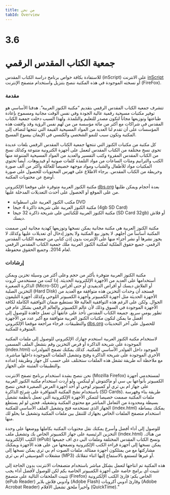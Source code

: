 ```yaml
---
title: من نحن
tabId: Overview
---
```


# 3.6
# جمعية الكتاب المقدس الرقمي
للاستفادة بكافة خواص برنامح دراسة الكتاب المقدس (inScript) على الانترنت [inScript](https://inscript.org) أو نسخته الموجودة في هذه المكتبة ننصح بتنزيل واستخدام متصفح الإنترنت (FireFox).

### مقدمة
####

تتشرف جمعية الكتاب المقدس الرقمي بتقديم “مكنبة الكنوز العربية”. هدفنا الأساسي هو توفير مكتبات مسيحية رقمية عالية الجودة وفي نفس الوقت مجانية ومسموح بإعادة طباعتها وتوزيعها مجاناً لتكون مصدر للتعليم والتلمذة. ولهذا السبب دخلت جمعية الكتاب المقدس في شراكات مع أكثر من مائة مؤسسة من من لهم نفس الرؤية وقد وافقت هذه المؤسسات على أن تقدم لنا العديد من المواد المسيحية القيمة التي تنتجها لتضاف إلى المكتبة وتكون سبب للنمو الشخصي والكنسي في الإيمان بيسوع المسيح.

كل مكتبة من مكتبات الكنوز التي تنتجها جمعية الكتاب المقدس الرقمي بلغات عديدة تحوي نسخ مختلفة من الكتاب المقدس لتعمل على أجهزة الكترونية متنوعة وكذلك نسخ من الكتاب المقدس المقروء وكتب التفسير والعديد من المواد المسيحية المتنوعة منها الكتب والترانيم ومئات الساعات من مواد التلمذة كلفات صوتية أو فيديوهات. أيضاً تحتوي المكتبات مواد للأطفال والشباب ومواد موجهة خصيصاً للعائلة وأكثر من ألف صورة وخريطة من الكتاب المقدس. برجاء الاطلاع على فهرس المحتويات للحصول على صورة أوضح عن محتويات المكتبة.

مكتبة الكنوز العربية متوقرة على موقعنا الإلكتروني [dbs.org](https://dbs.org) بعدة أحجام ويمكن طلبها من على الموقع أو الحصول على أحدث التعديلات المدخلة عليها.
- مكتب الكنوز العربية على اسطوانة DVD
- مكتبة الكنوز العربية على شريحة ذاكرة 4 جيجا (4gb SD Card)
- مكتبة الكنوز العربية للكنائس على شريحة ذاكرة 32 جيجا (SD Card 32gb) أو فلاش ديسك.

مكتبة الكنوز العربية هي مكتبة مجانية يمكن نسخها وتوزيعها كهدية مجانية لمن صممت المكتبة أساساً من أجلهم. لا يجوز بيع المكتبة ولا يجوز إدخال أي تعديلات عليها وكذلك لا يجوز نشرها أو نشر أجزاء منها على الإنترنت بدون إذن كتابي من جمعية الكتاب المقدس الرقمي. جميع حقوق الملكية لمكتبة الكنوز العربية ملك جمعية الكتاب المقدس الرقمي لعام 2014. وجميع الحقوق محفوظة.

### إرشادات
####

مكتبة الكنوز العربية متوفرة بأكثر من حجم وعلى أكثر من وسيلة تخزين ويمكن أستخدامها على العديد من الأجهزة الإلكترونية الحديثة. إذا كنت من مستخدمي كروت الذاكرة الصغيرة (Micro-SD) أو الفلاش ديسك أو أقراص الديفيدي أو حتى أقراص التخزين الصلبة (Hard Disk) فستجد أن وحدات التخزين هذه متوافقة مع العديد من الأجهزة الحديثة مثل أجهزة الكمبيوتر وأجهزة الكمبيوتر اللوحي وكذلك أجهزة التليفون الجوال. ولكن على الرغم هذه التوافقية العالية فلا نستطيع ضمان التوافقية الكاملة لكافة الأجهزة الموجودة في السوق وذلك لأن عالم الكمبيوتر والعالم الرقمي بشكل عام في تطور يومي سريع. جميعة الكتاب المقدس تأخذ على عاتقها أن تعمل جاهدة للوصول إلى أفضل ما يمكن لتكون مكتبات الكنوز العربية متوافقة مع أكبر عدد من الأجهزة والتطبيقات. فرجاء مراجعة موقعنا الإلكتروني [dbs.org](https://dbs.org) للحصول على آخر التحديثات المتوفرة للمكتبة.

لاستخدام مكتبة الكنوز العربية استخدم جهازك الإلكتروني للوصول إلى ملفات المكتبة الموجودة على شريحة الذاكرة أو قرص التخزين وقم بتشغل الملف المسمى (index.html) الموجود داخل الفولدر الأساسي للمكتبة. كذلك يمكنك تصفح الفولدرات الأخري الموجودة على شريحة الذاكرة وفتح وتشغيل الملفات الموجودة داخلها مباشرة. مع ملاحظة أنه طريقة تشغل هذه الملفات ستختلف على حسب كل جهاز وطريقة إعداده والتطبيقات المثبتة على الجهاز.

نحن ننصح بشدة استخدام برنامج تصفح الانترنت (Mozilla Firefox) لمستخدمي أجهزة الكمبيوتر بأنواعها بي سي أو ماكنتوش أو لينكس. ولو أردت استخدام مكتبة الكنوز العربية على جهاز ام بي ثري أو كمبيوتر لوحي أو أحد أجهزة العرض الصغيرة فنحن ننصح باستخدام نشخ المكتبة المتوافرة على شرئح الذاكرة (SD Cards). طريقة بناء وفهرسة ملفات المكتبة صممت خصيصا لتتمكن الأجهزة الإلكترونية التي تعمل بأنظمة تشغيل بسيطة ومحدودة من التعامل المباشر مع محتوى المكتبة وتشغيله. فحتى لو لم يستطع الجهاز الذي تستخدمه فتح وتشغيل الملف الأساسي للمكتبة (index.html) يمكنك ببساطة استخدام متصفح الملفات الخاص بجهازك للتنقل بين ملفات المكتبة وتشغيل ما يحلو لك منها.

للوصول إلى أداء أفضل وأسرع يمكنك نقل محتويات المكتبة بكاملها ووضعها على وحدة التخزين الرئيسية على جهاز الكمبيوتر الخاص بك وتشغيل ملف (index.html) من هناك. الكتب الإلكترونية (ePub) ونسخ الكتاب المقدس المختلفة وملفات البي دي اف جميعها يمكن نسخها إلى أجهزة قراءة الكتب الإلكترونية وتصفحها من على هذه الأجهزة ويمكنك مشاركتها مع من يمتلكون أجهزة ممثالة. ملفات الصوت ام بي ثري يمكن نسخها إلى مشغلات الموسيقي ام بي ثري (MP3) أو غيرها لتستمع بالاستماع إليها اثناء تنقلاتك.
 
هذه المكتبة تم انتاجها لتعمل بشكل مباشر باستخدام متصفحات الانترنت بدون الحاجة إلى تثبيت أي برامج خاصة على أجهزة الكمبيوتر الخاصة بكم لكن للوصول لأفضل أداء يجب تثبيت الملحقات التالية على متصفح (Firefox) الخاص بكم: قارئ الكتب الإلكترونية (ePub Reader) وأدوبي فلاش بلاير (Adobe Flash) وقارئ أدوبي أكروبات (Adobe Acrobat Reader) وأخيراً ملحق تشغيل الأفلام (QuickTime)."
